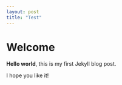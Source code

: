 ```yaml
---
layout: post
title: "Test"
---
```

# Welcome

**Hello world**, this is my first Jekyll blog post.

I hope you like it!
